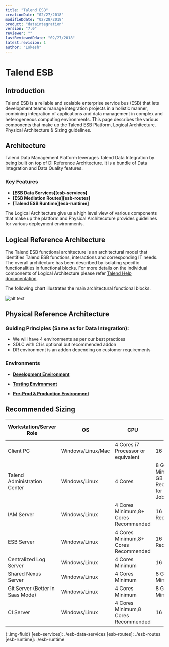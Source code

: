 ```yaml
---
title: "Talend ESB"
creationDate: "02/27/2018"
modifieDdate: "02/28/2018"
product: "dataintegration"
version: "7.0"
reviewer: ""
lastReviewedDdate: "02/27/2018"
latest.revision: 1
author: "Lokesh"
---
```

# Talend ESB

## Introduction

Talend ESB is a reliable and scalable enterprise service bus (ESB) that lets development teams manage integration projects in a holistic manner, combining integration of applications and data management in complex and heterogeneous computing environments. This page describes the various components that make up the Talend ESB Platform, Logical Architecture, Physical Architecture & Sizing guidelines.

## Architecture

Talend Data Management Platform leverages Talend Data Integration by being built on top of DI Reference Architecture. It is a bundle of Data Integration and Data Quality features.

### Key Features
- **[ESB Data Services][esb-services]**
- **[ESB Mediation Routes][esb-routes]**
- **[Talend ESB Runtime][esb-runtime]**

 The Logical Architecture give us a high level view of various components that make up the platform and Physical Architecuture provides guidelines for various deployment environments.

## Logical Reference Architecture

The Talend ESB functional architecture is an architectural model that identifies Talend ESB functions, interactions and corresponding IT needs. The overall architecture has been described by isolating specific functionalities in functional blocks. For more details on the individual components of Logical Architecture please refer <a href="https://help.talend.com/reader/idIEv8pkzMS2_ExXAZNhHw/nx32wnORaXWV4Aw867xuvw" target="_blank">Talend Help documentation</a>.

The following chart illustrates the main architectural functional blocks.

![alt text][Logical Architecture]


## Physical Reference Architecture

### Guiding Principles (Same as for Data Integration):
- We will have 4 environments as per our best practices
- SDLC with CI is optional but recommended addon
- DR environment is an addon depending on customer requirements

### Environments

- **[Development Environment][esb-dev]**

- **[Testing Environment][esb-test]**

- **[Pre-Prod & Production Environment][esb-prod]**

## Recommended Sizing

Workstation/Server Role|OS|CPU|RAM|SSD Disk Size
--- | --- | --- | --- | ---
Client PC|Windows/Linux/Mac|4 Cores i7 Processor or equivalent|16 GB|500 GB
Talend Administration Center|Windows/Linux|4 Cores |8 GB RAM Minimum, 32 GB Recommended for 1000s of Jobs|300GB+ Minimum (for software & logs)
IAM Server|Windows/Linux|4 Cores Minimum,8+ Cores Recommended|16 GB RAM Recommended|300+ GB
ESB Server|Windows/Linux|4 Cores Minimum,8+ Cores Recommended|16 GB RAM Recommended|300+ GB
Centralized Log Server|Windows/Linux|4 Cores Minimum|16 GB RAM|300+ GB
Shared Nexus Server|Windows/Linux|4 Cores Minimum|8 GB RAM Minimum|300+ GB
Git Server (Better in Saas Mode)|Windows/Linux|4 Cores Minimum|8 GB RAM Minimum|50+ GB
CI Server|Windows/Linux|4 Cores Minimum,8 Cores Recommended|16 GB RAM|300+ GB


<!-- links -->
[Logical Architecture]: https://help.talend.com/api/fluidtopicsclient/resources/glqw3GHdMhwcbJwgOPk7KA/content "Functional architecture of Talend ESB"
{:.img-fluid}
[esb-services]: ./esb-data-services
[esb-routes]: ./esb-routes
[esb-runtime]: ./esb-runtime

[esb-dev]: ./esb-physical-reference-architecture-dev
[esb-test]: ./esb-physical-reference-architecture-test
[esb-prod]: ./esb-physical-reference-architecture-prod
